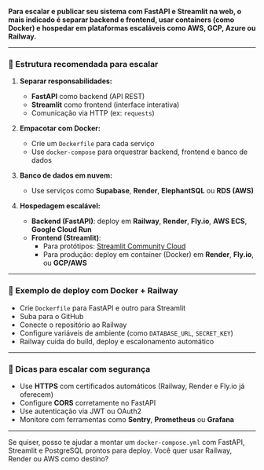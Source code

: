 **Para escalar e publicar seu sistema com FastAPI e Streamlit na web, o mais indicado é separar backend e frontend, usar containers (como Docker) e hospedar em plataformas escaláveis como AWS, GCP, Azure ou Railway.**

---

### 🧱 Estrutura recomendada para escalar

1. **Separar responsabilidades:**
   - **FastAPI** como backend (API REST)
   - **Streamlit** como frontend (interface interativa)
   - Comunicação via HTTP (ex: `requests`)

2. **Empacotar com Docker:**
   - Crie um `Dockerfile` para cada serviço
   - Use `docker-compose` para orquestrar backend, frontend e banco de dados

3. **Banco de dados em nuvem:**
   - Use serviços como **Supabase**, **Render**, **ElephantSQL** ou **RDS (AWS)**

4. **Hospedagem escalável:**
   - **Backend (FastAPI)**: deploy em **Railway**, **Render**, **Fly.io**, **AWS ECS**, **Google Cloud Run**
   - **Frontend (Streamlit)**:
     - Para protótipos: [Streamlit Community Cloud](https://streamlit.io/cloud)
     - Para produção: deploy em container (Docker) em **Render**, **Fly.io**, ou **GCP/AWS**

---

### 🚀 Exemplo de deploy com Docker + Railway

- Crie `Dockerfile` para FastAPI e outro para Streamlit
- Suba para o GitHub
- Conecte o repositório ao Railway
- Configure variáveis de ambiente (como `DATABASE_URL`, `SECRET_KEY`)
- Railway cuida do build, deploy e escalonamento automático

---

### 🧠 Dicas para escalar com segurança

- Use **HTTPS** com certificados automáticos (Railway, Render e Fly.io já oferecem)
- Configure **CORS** corretamente no FastAPI
- Use autenticação via JWT ou OAuth2
- Monitore com ferramentas como **Sentry**, **Prometheus** ou **Grafana**

---

Se quiser, posso te ajudar a montar um `docker-compose.yml` com FastAPI, Streamlit e PostgreSQL prontos para deploy. Você quer usar Railway, Render ou AWS como destino?
